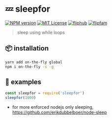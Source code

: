 # 💤 sleepfor

[![NPM version][sleepfor-npm-image]][sleepfor-npm-url]
[![MIT License][license-image]][license-url]
[![fliphub][gitter-badge]][gitter-url]
[![flipfam][flipfam-image]][flipfam-url]

[sleepfor-npm-image]: https://img.shields.io/npm/v/on-the-fly.svg
[sleepfor-npm-url]: https://npmjs.org/package/on-the-fly
[license-image]: http://img.shields.io/badge/license-MIT-blue.svg?style=flat
[license-url]: https://spdx.org/licenses/MIT
[gitter-badge]: https://img.shields.io/gitter/room/fliphub/pink.svg
[gitter-url]: https://gitter.im/fliphub/Lobby
[flipfam-image]: https://img.shields.io/badge/%F0%9F%8F%97%20%F0%9F%92%A0-flipfam-9659F7.svg
[flipfam-url]: https://www.npmjs.com/package/flipfam

> sleep using while loops

## 📦 installation

```bash
yarn add on-the-fly global
npm i on-the-fly -s -g
```

## 📘 examples

```js
const sleepfor = require('sleepfor')
sleepfor(1000)
```

- for more enforced nodejs only sleeping, https://github.com/erikdubbelboer/node-sleep
